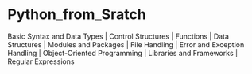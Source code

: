 # Python_from_Sratch
Basic Syntax and Data Types | Control Structures | Functions | Data Structures | Modules and Packages | File Handling | Error and Exception Handling | Object-Oriented Programming | Libraries and Frameworks | Regular Expressions
